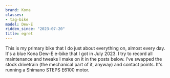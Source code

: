 ```yaml
---
brand: Kona
classes:
- tag-bike
model: Dew-E
ridden_since: "2023-07-20"
title: egret
---
```


This is my primary bike that I do just about everything on, almost every day. It's a blue Kona Dew-E e-bike that I got in July 2023. I try to record all maintenance and tweaks I make on it in the posts below. I've swapped the stock drivetrain (the mechanical part of it, anyway) and contact points. It's running a Shimano STEPS E6100 motor.